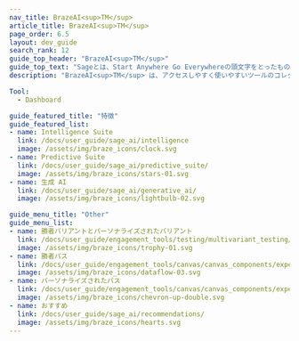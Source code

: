 ```yaml
---
nav_title: BrazeAI<sup>TM</sup>
article_title: BrazeAI<sup>TM</sup>
page_order: 6.5
layout: dev_guide
search_rank: 12
guide_top_header: "BrazeAI<sup>TM</sup>"
guide_top_text: "Sageとは、Start Anywhere Go Everywhereの頭文字をとったものだ。BrazeAI<sup>TM</sup> は、アクセスしやすく使いやすいツールのコレクションを提供し、クリエイティビティ、パーソナライゼーション、およびエンゲージメント戦略の最適化の面で参入障壁を低下させます。BrazeAI<sup>TM</sup> の機能を使用すると、信頼できるアドバイザーがいるときと同様に、クリエイティビティを導き、より良い意思決定を行い、顧客のユーザー体験を最適化するうえで役立ちます。"
description: "BrazeAI<sup>TM</sup> は、アクセスしやすく使いやすいツールのコレクションを提供し、クリエイティビティ、パーソナライゼーション、およびエンゲージメント戦略の最適化の面で参入障壁を低下させます。"

Tool:
  - Dashboard

guide_featured_title: "特徴"
guide_featured_list:
- name: Intelligence Suite
  link: /docs/user_guide/sage_ai/intelligence
  image: /assets/img/braze_icons/clock.svg
- name: Predictive Suite
  link: /docs/user_guide/sage_ai/predictive_suite/
  image: /assets/img/braze_icons/stars-01.svg
- name: 生成 AI
  link: /docs/user_guide/sage_ai/generative_ai/
  image: /assets/img/braze_icons/lightbulb-02.svg

guide_menu_title: "Other"
guide_menu_list:
- name: 勝者バリアントとパーソナライズされたバリアント
  link: /docs/user_guide/engagement_tools/testing/multivariant_testing/optimizations/
  image: /assets/img/braze_icons/trophy-01.svg
- name: 勝者パス
  link: /docs/user_guide/engagement_tools/canvas/canvas_components/experiment_step/winning_path/
  image: /assets/img/braze_icons/dataflow-03.svg
- name: パーソナライズされたパス
  link: /docs/user_guide/engagement_tools/canvas/canvas_components/experiment_step/personalized_paths/
  image: /assets/img/braze_icons/chevron-up-double.svg
- name: おすすめ
  link: /docs/user_guide/sage_ai/recommendations/
  image: /assets/img/braze_icons/hearts.svg
---
```



<br>